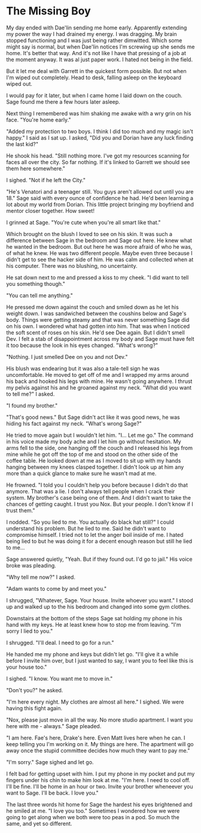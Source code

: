 # The Missing Boy

My day ended with Dae'lin sending me home early.  Apparently extending my power the way I had drained my energy.  I was dragging.  My brain stopped functioning and I was just being rather dimwitted.  Which some might say is normal, but when Dae'lin notices I'm screwing up she sends me home.  It's better that way.  And it's not like I have that pressing of a job at the moment anyway.  It was al just paper work.  I hated not being in the field.

But it let me deal with Garrett in the quickest form possible.  But not when I'm wiped out completely.  Head to desk, falling asleep on the keyboard wiped out.

I would pay for it later, but when I came home I laid down on the couch.  Sage found me there a few hours later asleep.

Next thing I remembered was him shaking me awake with a wry grin on his face.  "You're home early."

"Added my protection to two boys.  I think I did too much and my magic isn't happy."  I said as I sat up.  I asked, "Did you and Dorian have any luck finding the last kid?"

He shook his head.  "Still nothing more.  I've got my resources scanning for faces all over the city.  So far nothing.  If it's linked to Garrett we should see them here somewhere."

I sighed.  "Not if he left the City."

"He's Venatori and a teenager still.  You guys aren't allowed out until you are 18."  Sage said with every ounce of confidence he had.  He'd been learning a lot about my world from Dorian.  This little project bringing my boyfriend and mentor closer together.  How sweet!

I grinned at Sage.  "You're cute when you're all smart like that."

Which brought on the blush I loved to see on his skin.  It was such a difference between Sage in the bedroom and Sage out here.  He knew what he wanted in the bedroom.  But out here he was more afraid of who he was, of what he knew.  He was two different people.  Maybe even three because I didn't get to see the hacker side of him.  He was calm and collected when at his computer.  There was no blushing, no uncertainty.

He sat down next to me and pressed a kiss to my cheek.  "I did want to tell you something though."

"You can tell me anything."

He pressed me down against the couch and smiled down as he let his weight down.  I was sandwiched between the coushins below and Sage's body.  Things were getting steamy and that was never something Sage did on his own.  I wondered what had gotten into him.  That was when I noticed the soft scent of roses on his skin.  He'd see Dee again.  But I didn't smell Dev. I felt a stab of disappointment across my body and Sage must have felt it too because the look in his eyes changed.  "What's wrong?"

"Nothing.  I just smelled Dee on you and not Dev."

His blush was endearing but it was also a tale-tell sign he was uncomfortable.  He moved to get off of me and I wrapped my arms around his back and hooked his legs with mine.  He wasn't going anywhere.  I thrust my pelvis against his and he groaned against my neck.  "What did you want to tell me?" I asked.

"I found my brother."

"That's good news."  But Sage didn't act like it was good news, he was hiding his fact against my neck.  "What's wrong Sage?"

He tried to move again but I wouldn't let him.  "I...  Let me go."  The command in his voice made my body ache and I let him go without hesitation.  My arms fell to the side, one hanging off the couch and I released his legs from mine while he got off the top of me and stood on the other side of the coffee table.  He looked down at me as I moved to sit up with my hands hanging between my knees clasped together.  I didn't look up at him any more than a quick glance to make sure he wasn't mad at me.

He frowned.  "I told you I couldn't help you before because I didn't do that anymore.  That was a lie.  I don't always tell people when I crack their system.  My brother's case being one of them.  And I didn't want to take the chances of getting caught.  I trust you Nox.  But your people.  I don't know if I trust them."

I nodded.  "So you lied to me.  You actually do black hat still?"  I could understand his problem.  But he lied to me.  Said he didn't want to compromise himself.  I tried not to let the anger boil inside of me.  I hated being lied to but he was doing it for a decent enough reason but still he lied to me...

Sage answered quietly, "Yeah.  But if they found out.  I'd go to jail."  His voice broke was pleading.

"Why tell me now?"  I asked.

"Adam wants to come by and meet you."

I shrugged, "Whatever, Sage.  Your house.  Invite whoever you want."  I stood up and walked up to the his bedroom and changed into some gym clothes.

Downstairs at the bottom of the steps Sage sat holding my phone in his hand with my keys.  He at least knew how to stop me from leaving.  "I'm sorry I lied to you."

I shrugged.  "I'll deal.  I need to go for a run."

He handed me my phone and keys but didn't let go.  "I'll give it a while before I invite him over, but I just wanted to say, I want you to feel like this is your house too."

I sighed.  "I know.  You want me to move in."

"Don't you?"  he asked.

"I'm here every night.  My clothes are almost all here."  I sighed.  We were having this fight again.

"Nox, please just move in all the way.  No more studio apartment.  I want you here with me - always."  Sage pleaded.

"I am here.  Fae's here, Drake's here.  Even Matt lives here when he can.  I keep telling you I'm working on it.  My things are here.  The apartment will go away once the stupid committee decides how much they want to pay me."

"I'm sorry."  Sage sighed and let go.

I felt bad for getting upset with him.  I put my phone in my pocket and put my fingers under his chin to make him look at me.  "I'm here.  I need to cool off.  I'll be fine.  I'll be home in an hour or two.  Invite your brother wheneever you want to Sage. I'll be back.  I love you."

The last three words hit home for Sage the hardest his eyes brightened and he smiled at me.  "I love you too."  Sometimes I wondered how we were going to get along when we both were too peas in a pod.  So much the same, and yet so different.